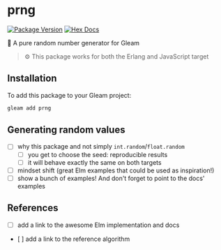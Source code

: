 # prng

[![Package Version](https://img.shields.io/hexpm/v/prng)](https://hex.pm/packages/prng)
[![Hex Docs](https://img.shields.io/badge/hex-docs-ffaff3)](https://hexdocs.pm/prng/)

🎲 A pure random number generator for Gleam

> ⚙️ This package works for both the Erlang and JavaScript target

## Installation

To add this package to your Gleam project:

```sh
gleam add prng
```

## Generating random values

- [ ] why this package and not simply `int.random`/`float.random`
  - [ ] you get to choose the seed: reproducible results
  - [ ] it will behave exactly the same on both targets
- [ ] mindset shift (great Elm examples that could be used as inspiration!)
- [ ] show a bunch of examples! And don't forget to point to the docs' examples

## References

- [ ] add a link to the awesome Elm implementation and docs
- [ ] add a link to the reference algorithm
